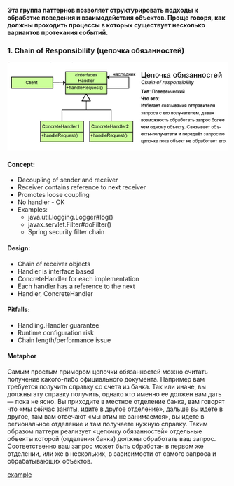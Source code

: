 
**Эта группа паттернов позволяет структурировать подходы к обработке поведения и взаимодействия объектов. 
  Проще говоря, как должны проходить процессы в которых существует несколько вариантов протекания событий.**
  
### 1. Chain of Responsibility  (цепочка обязанностей)  

![alt text](images/chain_of_responsibility.png)

#### Concept:
 - Decoupling of sender and receiver
 - Receiver contains reference to next receiver
 - Promotes loose coupling
 - No handler - OK
 - Examples:
 	- java.util.logging.Logger#log()
 	- javax.servlet.Filter#doFilter()
 	- Spring security filter chain
 	
#### Design:
 - Chain of receiver objects
 - Handler is interface based
 - ConcreteHandler for each implementation
 - Each handler has a reference to the next
 - Handler, ConcreteHandler

#### Pitfalls:
 - Handling.Handler guarantee
 - Runtime configuration risk
 - Chain length/performance issue

#### Metaphor 
 Самым простым примером цепочки обязанностей можно считать получение какого-либо официального документа. Например вам требуется получить справку со счета из банка. 
 Так или иначе, вы должны эту справку получить, однако кто именно ее должен вам дать — пока не ясно. 
 Вы приходите в местное отделение банка, вам говорят что «мы сейчас заняты, идите в другое отделение», дальше вы идете в другое, там вам отвечают «мы этим не занимаемся», 
 вы идете в региональное отделение и там получаете нужную справку. 
 Таким образом паттерн реализует «цепочку обязанностей» отдельные объекты которой (отделения банка) должны обработать ваш запрос. 
 Соответственно ваш запрос может быть обработан в первом же отделении, или же в нескольких, в зависимости от самого запроса и обрабатывающих объектов.
  
[example](_3_chain_of_resposibility/)  